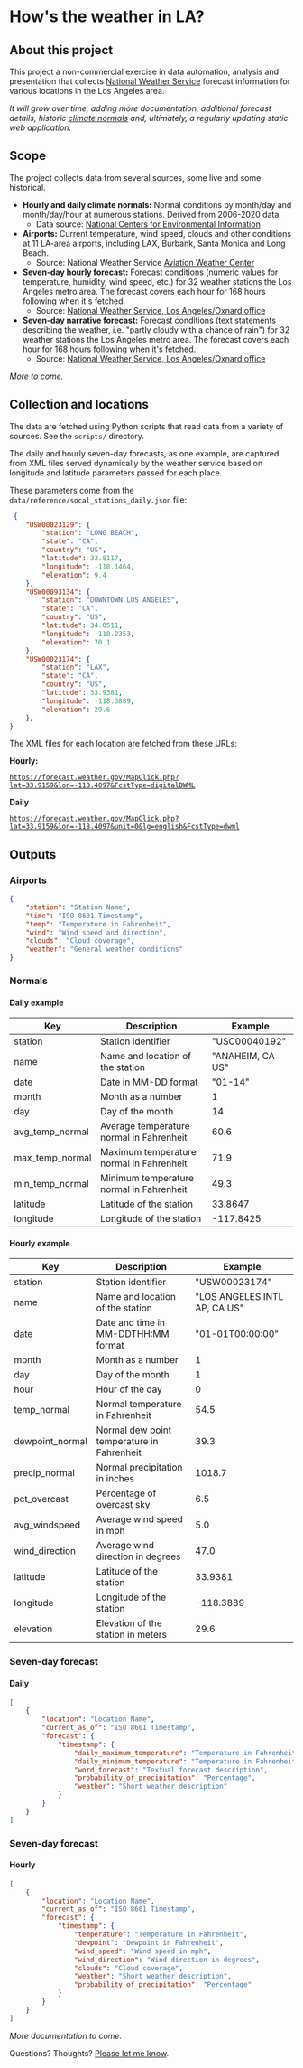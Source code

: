 # How's the weather in LA?

## About this project 
This project a non-commercial exercise in data automation, analysis and presentation that collects [National Weather Service](https://www.weather.gov/lox) forecast information for various locations in the Los Angeles area.

*It will grow over time, adding more documentation, additional forecast details, historic [climate normals](https://www.ncei.noaa.gov/access/metadata/landing-page/bin/iso?id=gov.noaa.ncdc:C00824) and, ultimately, a regularly updating static web application.*

## Scope

The project collects data from several sources, some live and some historical. 

- **Hourly and daily climate normals:** Normal conditions by month/day and month/day/hour at numerous stations. Derived from 2006-2020 data. 
    - Data source: [National Centers for Environmental Information](https://www.ncei.noaa.gov/products/land-based-station/us-climate-normals)
- **Airports:** Current temperature, wind speed, clouds and other conditions at 11 LA-area airports, including LAX, Burbank, Santa Monica and Long Beach. 
    - Source: National Weather Service [Aviation Weather Center](https://aviationweather.gov/gfa/#obs)
- **Seven-day hourly forecast:** Forecast conditions (numeric values for temperature, humidity, wind speed, etc.) for 32 weather stations the Los Angeles metro area. The forecast covers each hour for 168 hours following when it's fetched. 
    - Source: [National Weather Service, Los Angeles/Oxnard office](https://forecast.weather.gov/MapClick.php?x=272&y=146&site=lox&zmx=&zmy=&map_x=271&map_y=146)
- **Seven-day narrative forecast:** Forecast conditions (text statements describing the weather, i.e. "partly cloudy with a chance of rain") for 32 weather stations the Los Angeles metro area. The forecast covers each hour for 168 hours following when it's fetched.
    - Source: [National Weather Service, Los Angeles/Oxnard office](https://forecast.weather.gov/MapClick.php?x=272&y=146&site=lox&zmx=&zmy=&map_x=271&map_y=146)

*More to come.*

## Collection and locations

The data are fetched using Python scripts that read data from a variety of sources. See the `scripts/` directory. 

The daily and hourly seven-day forecasts, as one example, are captured from XML files served dynamically by the weather service based on longitude and latitude parameters passed for each place. 

These parameters come from the `data/reference/socal_stations_daily.json` file: 

```json
 {
    "USW00023129": {
        "station": "LONG BEACH",
        "state": "CA",
        "country": "US",
        "latitude": 33.8117,
        "longitude": -118.1464,
        "elevation": 9.4
    },
    "USW00093134": {
        "station": "DOWNTOWN LOS ANGELES",
        "state": "CA",
        "country": "US",
        "latitude": 34.0511,
        "longitude": -118.2353,
        "elevation": 70.1
    },
    "USW00023174": {
        "station": "LAX",
        "state": "CA",
        "country": "US",
        "latitude": 33.9381,
        "longitude": -118.3889,
        "elevation": 29.6
    },
}
```

The XML files for each location are fetched from these URLs: 

**Hourly:**

[`https://forecast.weather.gov/MapClick.php?lat=33.9159&lon=-118.4097&FcstType=digitalDWML`](https://forecast.weather.gov/MapClick.php?lat=33.9159&lon=-118.4097&FcstType=digitalDWML)

**Daily**

[`https://forecast.weather.gov/MapClick.php?lat=33.9159&lon=-118.4097&unit=0&lg=english&FcstType=dwml`](https://forecast.weather.gov/MapClick.php?lat=33.9159&lon=-118.4097&unit=0&lg=english&FcstType=dwml)

## Outputs

### Airports

```json
{
    "station": "Station Name",
    "time": "ISO 8601 Timestamp",
    "temp": "Temperature in Fahrenheit",
    "wind": "Wind speed and direction",
    "clouds": "Cloud coverage",
    "weather": "General weather conditions"
}
```

### Normals

#### Daily example

| Key              | Description                                     | Example          |
|------------------|-------------------------------------------------|------------------|
| station          | Station identifier                              | "USC00040192"    |
| name             | Name and location of the station                | "ANAHEIM, CA US" |
| date             | Date in MM-DD format                            | "01-14"          |
| month            | Month as a number                               | 1                |
| day              | Day of the month                                | 14               |
| avg_temp_normal  | Average temperature normal in Fahrenheit        | 60.6             |
| max_temp_normal  | Maximum temperature normal in Fahrenheit        | 71.9             |
| min_temp_normal  | Minimum temperature normal in Fahrenheit        | 49.3             |
| latitude         | Latitude of the station                         | 33.8647          |
| longitude        | Longitude of the station                        | -117.8425        |

#### Hourly example

| Key              | Description                                     | Example                          |
|------------------|-------------------------------------------------|----------------------------------|
| station          | Station identifier                              | "USW00023174"                    |
| name             | Name and location of the station                | "LOS ANGELES INTL AP, CA US"     |
| date             | Date and time in MM-DDTHH:MM format             | "01-01T00:00:00"                 |
| month            | Month as a number                               | 1                                |
| day              | Day of the month                                | 1                                |
| hour             | Hour of the day                                 | 0                                |
| temp_normal      | Normal temperature in Fahrenheit                | 54.5                             |
| dewpoint_normal  | Normal dew point temperature in Fahrenheit      | 39.3                             |
| precip_normal    | Normal precipitation in inches                  | 1018.7                           |
| pct_overcast     | Percentage of overcast sky                      | 6.5                              |
| avg_windspeed    | Average wind speed in mph                       | 5.0                              |
| wind_direction   | Average wind direction in degrees               | 47.0                             |
| latitude         | Latitude of the station                         | 33.9381                          |
| longitude        | Longitude of the station                        | -118.3889                        |
| elevation        | Elevation of the station in meters              | 29.6                             |

### Seven-day forecast

#### Daily

```json
[
    {
        "location": "Location Name",
        "current_as_of": "ISO 8601 Timestamp",
        "forecast": {
            "timestamp": {
                "daily_maximum_temperature": "Temperature in Fahrenheit",
                "daily_minimum_temperature": "Temperature in Fahrenheit",
                "word_forecast": "Textual forecast description",
                "probability_of_precipitation": "Percentage",
                "weather": "Short weather description"
            }
        }
    }
]
```

### Seven-day forecast

#### Hourly

```json
[
    {
        "location": "Location Name",
        "current_as_of": "ISO 8601 Timestamp",
        "forecast": {
            "timestamp": {
                "temperature": "Temperature in Fahrenheit",
                "dewpoint": "Dewpoint in Fahrenheit",
                "wind_speed": "Wind speed in mph",
                "wind_direction": "Wind direction in degrees",
                "clouds": "Cloud coverage",
                "weather": "Short weather description",
                "probability_of_precipitation": "Percentage"
            }
        }
    }
]
```

*More documentation to come.*

Questions? Thoughts? [Please let me know](mailto:mattstiles@gmail.com).

